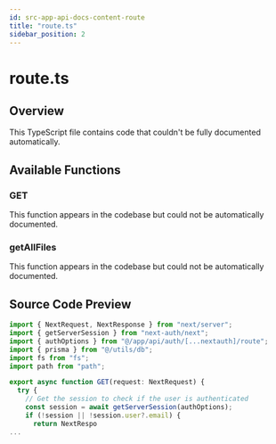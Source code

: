 ```yaml
---
id: src-app-api-docs-content-route
title: "route.ts"
sidebar_position: 2
---
```


# route.ts

## Overview

This TypeScript file contains code that couldn't be fully documented automatically.

## Available Functions

### GET

This function appears in the codebase but could not be automatically documented.

### getAllFiles

This function appears in the codebase but could not be automatically documented.



## Source Code Preview

```typescript
import { NextRequest, NextResponse } from "next/server";
import { getServerSession } from "next-auth/next";
import { authOptions } from "@/app/api/auth/[...nextauth]/route";
import { prisma } from "@/utils/db";
import fs from "fs";
import path from "path";

export async function GET(request: NextRequest) {
  try {
    // Get the session to check if the user is authenticated
    const session = await getServerSession(authOptions);
    if (!session || !session.user?.email) {
      return NextRespo
...
```